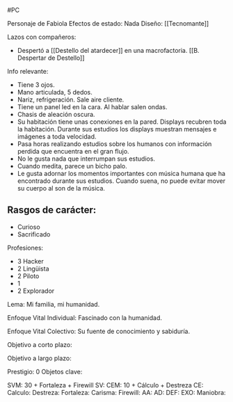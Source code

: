 #PC 

Personaje de Fabiola
Efectos de estado: Nada
Diseño: [[Tecnomante]]

Lazos con compañeros:
- Despertó a [[Destello del atardecer]] en una macrofactoria. [[B. Despertar de Destello]]

Info relevante:
- Tiene 3 ojos. 
- Mano articulada, 5 dedos.
-  Nariz, refrigeración. Sale aire cliente.
- Tiene un panel led en la cara. Al hablar salen ondas.
- Chasis de aleación oscura.
- Su habitación tiene unas conexiones en la pared. Displays recubren toda la habitación. Durante sus estudios los displays muestran mensajes e imágenes a toda velocidad.
- Pasa horas realizando estudios sobre los humanos con información perdida que encuentra en el gran flujo.
- No le gusta nada que interrumpan sus estudios. 
- Cuando medita, parece un bicho palo. 
- Le gusta adornar los momentos importantes con música humana que ha encontrado durante sus estudios. Cuando suena, no puede evitar mover su cuerpo al son de la música.

Rasgos de carácter:
-  
- Curioso
- Sacrificado

Profesiones:
- 3 Hacker
- 2 Lingüista
- 2 Piloto
- 1 
- 2 Explorador

Lema:
Mi familia, mi humanidad.

Enfoque Vital Individual:
Fascinado con la humanidad.

Enfoque Vital Colectivo:
Su fuente de conocimiento y sabiduría.

Objetivo a corto plazo:


Objetivo a largo plazo:


Prestigio: 0
Objetos clave:

SVM: 30 + Fortaleza + Firewill 
SV:
CEM: 10 + Cálculo + Destreza
CE: 
Calculo: 
Destreza: 
Fortaleza: 
Carisma: 
Firewill: 
AA: 
AD: 
DEF: 
EXO: 
Maniobra: 



